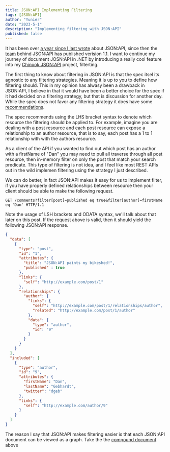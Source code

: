 ```yaml
---
title: JSON:API Implementing Filtering
tags: [JSON:API]
author: "Yunier"
date: "2023-5-1"
description: "Implementing filtering with JSON:API"
published: false
---
```


It has been over [a year since I last wrote](/post/2022/json-api-pagination-links/) about JSON:API, since then the [team](https://jsonapi.org/about/#editors) behind JSON:API has published verision 1.1. I want to continue my journey of document JOSN:API in .NET by introducing a really cool feature into my [Chinook JSON:API](https://github.com/circleupx/Chinook) project, filterting. 

The first thing to know about filtering in JSON:API is that the spec itsel its agnostic to any filtering strategies. Meaning it is up to you to define how filtering should. This in my opinion has alwasy been a drawback in JSON:API, I believe in that it would have been a better choice for the spec if it had decided on a filtering strategy, but that is discussion for another day. While the spec does not favor any filtering strategy it does have some [recommendations](https://jsonapi.org/recommendations/#filtering).

The spec recommends using the LHS bracket syntax to denote which resource the filtering should be applied to. For example, imagine you are dealing with a post resource and each post resource can expose a relationship to an author resource, that is to say, each post has a 1 to 1 relationship with with the authors resource. 

As a client of the API if you wanted to find out which post has an author with a firstName of "Dan" you may need to pull all traverse through all post resource, then in-memory filter on only the post that match your search predicate. This type of filtering is not idea, and I feel like most REST APIs out in the wild implemen filtering using the strategy I just described. 

We can do better, in fact JSON:API makes it easy for us to implement filter, if you have properly defined relationships between resource then your client should be able to make the following request.

```shell
GET /comments?filter[post]=published eq true&filter[author]=firstName eq 'Dan' HTTP/1.1
```

Note the usage of LSH brackets and ODATA syntax, we'll talk about that later on this post. If the request above is valid, then it should yield the following JSON:API response.

```JSON
{
  "data": [
    {
      "type": "post",
      "id": "1",
      "attributes": {
        "title": "JSON:API paints my bikeshed!",
        "published" : true
      },
      "links": {
        "self": "http://example.com/post/1"
      },
      "relationships": {
        "author": {
          "links": {
            "self": "http://example.com/post/1/relationships/author",
            "related": "http://example.com/post/1/author"
          },
          "data": {
            "type": "author",
            "id": "9"
          }
        }
      }
    }
  ],
  "included": [
    {
      "type": "author",
      "id": "9",
      "attributes": {
        "firstName": "Dan",
        "lastName": "Gebhardt",
        "twitter": "dgeb"
      },
      "links": {
        "self": "http://example.com/author/9"
      }
    }
  ]
}
```

The reason I say that JSON:API makes filtering easier is that each JSON:API document can be viewed as a graph. Take the the [compound document](https://jsonapi.org/format/#document-compound-documents) above